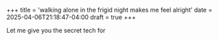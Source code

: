 +++
title = 'walking alone in the frigid night makes me feel alright'
date = 2025-04-06T21:18:47-04:00
draft = true
+++

Let me give you the secret tech for